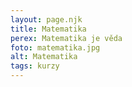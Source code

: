 ```yaml
---
layout: page.njk
title: Matematika
perex: Matematika je věda
foto: matematika.jpg
alt: Matematika
tags: kurzy
---
```


